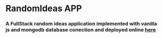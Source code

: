# RandomIdeas APP #

### A FullStack random ideas application implemented with vanilla js and mongodb database conection and deployed online [here](https://randomideas-app-zh7g.onrender.com/) ###
